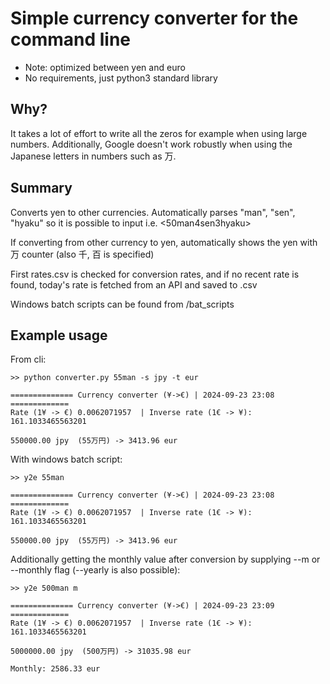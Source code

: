# Simple currency converter for the command line

- Note: optimized between yen and euro
- No requirements, just python3 standard library

## Why?
It takes a lot of effort to write all the zeros for example when using large numbers. 
Additionally, Google doesn't work robustly when using the Japanese letters in numbers such as 万.

## Summary
Converts yen to other currencies.
Automatically parses "man", "sen", "hyaku"
so it is possible to input i.e. <50man4sen3hyaku>

If converting from other currency to yen, automatically shows the 
yen with 万 counter (also 千, 百 is specified)

First rates.csv is checked for conversion rates, and if no recent rate is found, today's rate is fetched from an API and saved to .csv

Windows batch scripts can be found from /bat_scripts

## Example usage
From cli:
```
>> python converter.py 55man -s jpy -t eur

============== Currency converter (¥->€) | 2024-09-23 23:08 =============
Rate (1¥ -> €) 0.0062071957  | Inverse rate (1€ -> ¥): 161.1033465563201

550000.00 jpy  (55万円) -> 3413.96 eur
```

With windows batch script:
```
>> y2e 55man

============== Currency converter (¥->€) | 2024-09-23 23:08 =============
Rate (1¥ -> €) 0.0062071957  | Inverse rate (1€ -> ¥): 161.1033465563201

550000.00 jpy  (55万円) -> 3413.96 eur
```

Additionally getting the monthly value after conversion by supplying --m or --monthly flag (--yearly is also possible):
```
>> y2e 500man m

============== Currency converter (¥->€) | 2024-09-23 23:09 =============
Rate (1¥ -> €) 0.0062071957  | Inverse rate (1€ -> ¥): 161.1033465563201

5000000.00 jpy  (500万円) -> 31035.98 eur

Monthly: 2586.33 eur
```